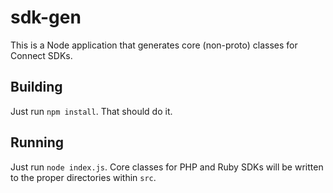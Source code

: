 # sdk-gen

This is a Node application that generates core (non-proto) classes for Connect
SDKs.

## Building
Just run `npm install`. That should do it.

## Running
Just run `node index.js`. Core classes for PHP and Ruby SDKs will be written
to the proper directories within `src`.
